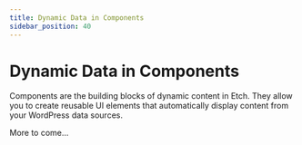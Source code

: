 ```yaml
---
title: Dynamic Data in Components
sidebar_position: 40
---
```


# Dynamic Data in Components

Components are the building blocks of dynamic content in Etch. They allow you to create reusable UI elements that automatically display content from your WordPress data sources.

More to come...
